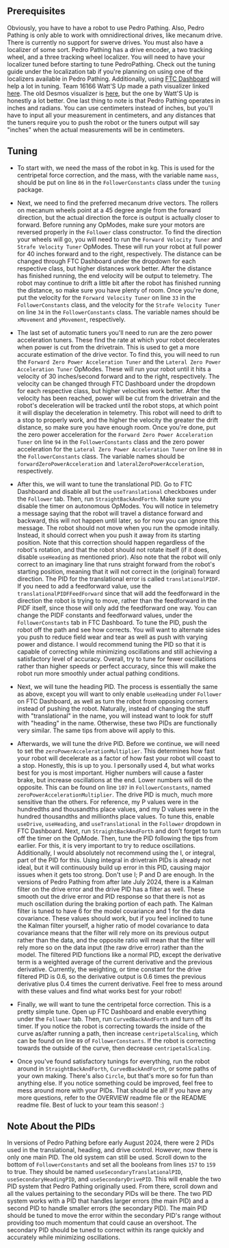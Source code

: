 ## Prerequisites  
Obviously, you have to have a robot to use Pedro Pathing. Also, Pedro Pathing is only able to work
with omnidirectional drives, like mecanum drive. There is currently no support for swerve drives.
You must also have a localizer of some sort. Pedro Pathing has a drive encoder, a two tracking wheel,
and a three tracking wheel localizer. You will need to have your localizer tuned before starting to
tune PedroPathing. Check out the tuning guide under the localization tab if you're planning on using one of the
localizers available in Pedro Pathing. Additionally, using [FTC Dashboard](http://192.168.43.1:8080/dash)
will help a lot in tuning. Team 16166 Watt'S Up made a path visualizer linked [here](https://pedro-path-generator.vercel.app).
The old Desmos visualizer is [here](https://www.desmos.com/calculator/3so1zx0hcd), but the one by
Watt'S Up is honestly a lot better.
One last thing to note is that Pedro Pathing operates in inches and radians. You can use centimeters
instead of inches, but you'll have to input all your measurement in centimeters, and any distances
that the tuners require you to push the robot or the tuners output will say "inches" when the actual
measurements will be in centimeters.

## Tuning
* To start with, we need the mass of the robot in kg. This is used for the centripetal force correction,
  and the mass, with the variable name `mass`, should be put on line `86` in the `FollowerConstants`
  class under the `tuning` package.

* Next, we need to find the preferred mecanum drive vectors. The rollers on mecanum wheels point at a
  45 degree angle from the forward direction, but the actual direction the force is output is actually
  closer to forward. Before running any OpModes, make sure your motors are reversed properly in the
  `Follower` class constructor. To find the direction your wheels will go, you will need to run the
  `Forward Velocity Tuner` and `Strafe Velocity Tuner` OpModes. These will run your robot at full
  power for 40 inches forward and to the right, respectively. The distance can be changed through FTC
  Dashboard under the dropdown for each respective class, but higher distances work better. After the
  distance has finished running, the end velocity will be output to telemetry. The robot may continue
  to drift a little bit after the robot has finished running the distance, so make sure you have
  plenty of room. Once you're done, put the velocity for the `Forward Velocity Tuner` on line `33` in
  the `FollowerConstants` class, and the velocity for the `Strafe Velocity Tuner` on line `34` in the
  `FollowerConstants` class. The variable names should be `xMovement` and `yMovement`, respectively.

* The last set of automatic tuners you'll need to run are the zero power acceleration tuners. These
  find the rate at which your robot decelerates when power is cut from the drivetrain. This is used to
  get a more accurate estimation of the drive vector. To find this, you will need to run the
  `Forward Zero Power Acceleration Tuner` and the `Lateral Zero Power Acceleration Tuner` OpModes.
  These will run your robot until it hits a velocity of 30 inches/second forward and to the right,
  respectively. The velocity can be changed through FTC Dashboard under the dropdown for each
  respective class, but higher velocities work better. After the velocity has been reached, power will
  be cut from the drivetrain and the robot's deceleration will be tracked until the robot stops, at
  which point it will display the deceleration in telemetry. This robot will need to drift to a stop
  to properly work, and the higher the velocity the greater the drift distance, so make sure you have
  enough room. Once you're done, put the zero power acceleration for the
  `Forward Zero Power Acceleration Tuner` on line `94` in the `FollowerConstants` class and the zero
  power acceleration for the `Lateral Zero Power Acceleration Tuner` on line `98` in the
  `FollowerConstants` class. The variable names should be `forwardZeroPowerAcceleration` and
  `lateralZeroPowerAcceleration`, respectively.

* After this, we will want to tune the translational PID. Go to FTC Dashboard and disable all but
  the `useTranslational` checkboxes under the `Follower` tab. Then, run `StraightBackAndForth`.
  Make sure you disable the timer on autonomous OpModes. You will notice in telemetry a message saying
  that the robot will travel a distance forward and backward, this will not happen until later, so for
  now you can ignore this message. The robot should not move when you run the opmode initally. Instead,
  it should correct when you push it away from its   starting position. Note that this correction should
  happen regardless of the robot's rotation, and   that the robot should not rotate itself (if it does,
  disable `useHeading` as mentioned prior). Also note that the robot will only correct to an imaginary line
  that runs straight forward from the robot's starting position, meaning that it will not correct in the
  (original) forward direction. The PID for the translational error is called `translationalPIDF`.
  If you need to add a feedforward value, use the `translationalPIDFFeedForward` since that will add
  the feedforward in the direction the robot is trying to move, rather than the feedforward in the
  PIDF itself, since those will only add the feedforward one way. You can change   the PIDF constants
  and feedforward values, under the `FollowerConstants` tab in FTC Dashboard.
  To tune the PID, push the robot off the path and see how corrects. You will want to alternate sides
  you push to reduce field wear and tear as well as push with varying power and distance. I would 
  recommend tuning the PID so that it is capable of correcting while minimizing oscillations and still
  achieving a satisfactory level of accuracy. Overall, try to tune for fewer oscillations rather than
  higher speeds or perfect accuracy, since this will make the robot run more smoothly under actual
  pathing conditions.

* Next, we will tune the heading PID. The process is essentially the same as above, except you will
  want to only enable `useHeading` under `Follower` on FTC Dashboard, as well as turn the robot from
  opposing corners instead of pushing the robot. Naturally, instead of changing the stuff with
  "translational" in the name, you will instead want to look for stuff with "heading" in the name.
  Otherwise, these two PIDs are functionally very similar. The same tips from above will apply to this.

* Afterwards, we will tune the drive PID. Before we continue, we will need to set the
  `zeroPowerAccelerationMultiplier`. This determines how fast your robot will decelerate as a factor
  of how fast your robot will coast to a stop. Honestly, this is up to you. I personally used 4, but
  what works best for you is most important. Higher numbers will cause a faster brake, but increase
  oscillations at the end. Lower numbers will do the opposite. This can be found on line `107` in
  `FollowerConstants`, named `zeroPowerAccelerationMultiplier`. The drive PID is much, much more sensitive than the others. For reference,
  my P values were in the hundredths and thousandths place values, and my D values were in the hundred
  thousandths and millionths place values. To tune this, enable `useDrive`, `useHeading`, and
  `useTranslational` in the `Follower` dropdown in FTC Dashboard. Next, run `StraightBackAndForth`
  and don't forget to turn off the timer on the OpMode. Then, tune the PID following the tips from
  earlier. For this, it is very important to try to reduce oscillations. Additionally, I would
  absolutely not recommend using the I, or integral, part of the PID for this. Using integral in
  drivetrain PIDs is already not ideal, but it will continuously build up error in this PID, causing
  major issues when it gets too strong. Don't use I; P and D are enough. In the versions of Pedro Pathing
  from after late July 2024, there is a Kalman filter on the drive error and the drive PID has a
  filter as well. These smooth out the drive error and PID response so that there is not as much
  oscillation during the braking portion of each path. The Kalman filter is tuned to have 6 for the
  model covariance and 1 for the data covariance. These values should work, but if you feel inclined
  to tune the Kalman filter yourself, a higher ratio of model covariance to data covariance means that
  the filter will rely more on its previous output rather than the data, and the opposite ratio will
  mean that the filter will rely more so on the data input (the raw drive error) rather than the model.
  The filtered PID functions like a normal PID, except the derivative term is a weighted average of the
  current derivative and the previous derivative. Currently, the weighting, or time constant for the
  drive filtered PID is 0.6, so the derivative output is 0.6 times the previous derivative plus 0.4
  times the current derivative. Feel free to mess around with these values and find what works best
  for your robot!

* Finally, we will want to tune the centripetal force correction. This is a pretty simple tune. Open
  up FTC Dashboard and enable everything under the `Follower` tab. Then, run `CurvedBackAndForth`
  and turn off its timer. If you notice the robot is correcting towards the inside of the curve
  as/after running a path, then increase `centripetalScaling`, which can be found on line `89` of
  `FollowerConstants`. If the robot is correcting towards the outside of the curve, then decrease
  `centripetalScaling`.

* Once you've found satisfactory tunings for everything, run the robot around in
  `StraightBackAndForth`, `CurvedBackAndForth`, or some paths of your own making. There's also
  `Circle`, but that's more so for fun than anything else. If you notice something could be improved,
  feel free to mess around more with your PIDs. That should be all! If you have any more questions,
  refer to the OVERVIEW readme file or the README readme file. Best of luck to your team this season! :)

## Note About the PIDs
In versions of Pedro Pathing before early August 2024, there were 2 PIDs used in the translational,
heading, and drive control. However, now there is only one main PID. The old system can still be used.
Scroll down to the bottom of `FollowerConstants` and set all the booleans from lines `157` to `159`
to true. They should be named `useSecondaryTranslationalPID`, `useSecondaryHeadingPID`, and `useSecondaryDrivePID`.
This will enable the two PID system that Pedro Pathing originally used. From there, scroll
down and all the values pertaining to the secondary PIDs will be there. The two PID system works with
a PID that handles larger errors (the main PID) and a second PID to handle smaller errors (the
secondary PID). The main PID should be tuned to move the error within the secondary PID's range
without providing too much momentum that could cause an overshoot. The secondary PID should be tuned
to correct within its range quickly and accurately while minimizing oscillations.
